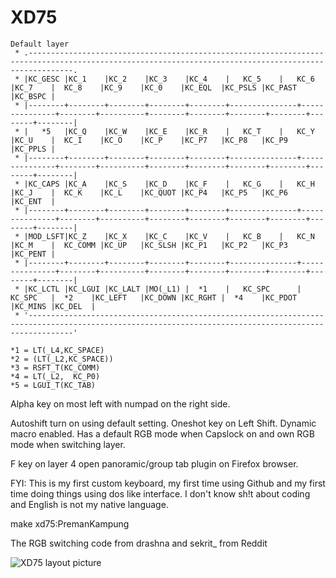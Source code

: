 #  XD75

```
Default layer
 * .------------------------------------------------------------------------------------------------------------------------------------------------------.
 * |KC_GESC |KC_1    |KC_2    |KC_3    |KC_4	|	KC_5    |   KC_6        |KC_7	 |  KC_8    |KC_9    |KC_0    |KC_EQL  |KC_PSLS |KC_PAST |KC_BSPC |
 * |--------+--------+--------+--------+--------+---------------+---------------+--------+----------+--------+--------+--------+--------+--------+--------|
 * |   *5   |KC_Q    |KC_W    |KC_E    |KC_R	|	KC_T    |   KC_Y        |KC_U	 |  KC_I    |KC_O    |KC_P    |KC_P7   |KC_P8	|KC_P9	 |KC_PPLS |
 * |--------+--------+--------+--------+--------+---------------+---------------+--------+----------+--------+--------+--------+--------+--------+--------|
 * |KC_CAPS |KC_A    |KC_S    |KC_D    |KC_F	|	KC_G    |   KC_H        |KC_J	 |  KC_K    |KC_L    |KC_QUOT |KC_P4   |KC_P5	|KC_P6	 |KC_ENT  |
 * |--------+--------+--------+--------+--------+---------------+---------------+--------+----------+--------+--------+--------+--------+--------+--------|
 * |MOD_LSFT|KC_Z    |KC_X    |KC_C    |KC_V	|	KC_B    |   KC_N        |KC_M	 |  KC_COMM |KC_UP   |KC_SLSH |KC_P1   |KC_P2	|KC_P3	 |KC_PENT |
 * |--------+--------+--------+--------+--------+---------------+---------------+--------+----------+--------+--------+--------+--------+--------+--------|
 * |KC_LCTL |KC_LGUI |KC_LALT |MO(_L1) |  *1    |   KC_SPC      |  KC_SPC  	|  *2	 |KC_LEFT   |KC_DOWN |KC_RGHT |  *4    |KC_PDOT |KC_MINS |KC_DEL  |
 * '------------------------------------------------------------------------------------------------------------------------------------------------------'  

*1 = LT(_L4,KC_SPACE) 
*2 = (LT(_L2,KC_SPACE))
*3 = RSFT_T(KC_COMM)
*4 = LT(_L2,  KC_P0)
*5 = LGUI_T(KC_TAB)
```
Alpha key on most left with numpad on the right side.

Autoshift turn on using default setting.
Oneshot key on Left Shift.
Dynamic macro enabled.
Has a default RGB mode when Capslock on and own RGB mode when switching layer.

F key on layer 4 open panoramic/group tab plugin on Firefox browser.

FYI: This is my first custom keyboard, my first time using Github and my first time doing things using dos like interface. I don't know sh!t about coding and English is not my native language.

make xd75:PremanKampung

The RGB switching code from drashna and sekrit_ from Reddit

![XD75 layout picture](https://i.imgur.com/xTyx51E.png)



